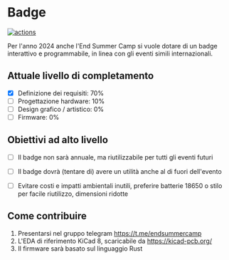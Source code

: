 # Badge
<a href="https://github.com/endsummercamp/badge/actions"><img alt="actions" src="https://github.com/endsummercamp/badge/actions/workflows/kiri.yml/badge.svg"></a>

Per l'anno 2024 anche l'End Summer Camp si vuole dotare di un badge interattivo e programmabile, in linea con gli eventi simili internazionali.

## Attuale livello di completamento

- [x] Definizione dei requisiti: 70%
- [ ] Progettazione hardware: 10%
- [ ] Design grafico / artistico: 0%
- [ ] Firmware: 0%

## Obiettivi ad alto livello

- [ ] Il badge non sarà annuale, ma riutilizzabile per tutti gli eventi futuri
- [ ] Il badge dovrà (tentare di) avere un utilità anche al di fuori dell'evento
- [ ] Evitare costi e impatti ambientali inutili, preferire batterie 18650 o stilo per facile riutilizzo, dimensioni ridotte


## Come contribuire

1. Presentarsi nel gruppo telegram https://t.me/endsummercamp
1. L'EDA di riferimento KiCad 8, scaricabile da https://kicad-pcb.org/
1. Il firmware sarà basato sul linguaggio Rust
